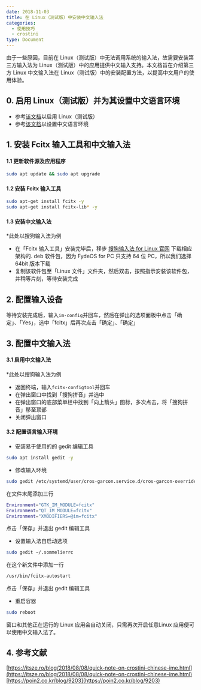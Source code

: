 ```yaml
---
date: 2018-11-03
title: 在 Linux（测试版）中安装中文输入法
categories:
  - 使用技巧
  - crostini
type: Document
---
```


由于一些原因，目前在 Linux（测试版）中无法调用系统的输入法，故需要安装第三方输入法为 Linux（测试版）中的应用提供中文输入支持。本文档旨在介绍第三方 Linux 中文输入法在 Linux（测试版）中的安装配置方法，以提高中文用户的使用体验。

## 0. 启用 Linux（测试版）并为其设置中文语言环境

 - 参考[该文档](/使用技巧/crostini/在FydeOS下开发调试安卓程序指北/#2-启用-linux测试版)以启用 Linux（测试版）
 - 参考[该文档](/使用技巧/crostini/Linux-测试版-日常使用指南/#5-将此容器的语言环境设置为中文)以设置中文语言环境

## 1. 安装 Fcitx 输入工具和中文输入法

#### 1.1 更新软件源及应用程序

```bash
sudo apt update && sudo apt upgrade
```
#### 1.2 安装 Fcitx 输入工具

```bash
sudo apt-get install fcitx -y
sudo apt-get install fcitx-lib* -y
```
#### 1.3 安装中文输入法

*此处以搜狗输入法为例

 - 在「Fcitx 输入工具」安装完毕后，移步 [搜狗输入法 for Linux 官网](https://pinyin.sogou.com/linux/) 下载相应架构的. deb 软件包，因为 FydeOS for PC 只支持 64 位 PC，所以我们选择 64bit 版本下载
 - 复制该软件包至「Linux 文件」文件夹，然后双击，按照指示安装该软件包，并稍等片刻，等待安装完成
## 2. 配置输入设备

等待安装完成后，输入`im-config`并回车，然后在弹出的选项面板中点击「确定」、「Yes」，选中「fcitx」后再次点击「确定」、「确定」

## 3. 配置中文输入法

#### 3.1 启用中文输入法

*此处以搜狗输入法为例

 - 返回终端，输入`fcitx-configtool`并回车
 - 在弹出窗口中找到「搜狗拼音」并选中
 - 在弹出窗口的底部菜单栏中找到「向上箭头」图标，多次点击，将「搜狗拼音」移至顶部
 - 关闭弹出窗口

#### 3.2 配置语言输入环境

 - 安装易于使用的的 gedit 编辑工具
```bash
sudo apt install gedit -y
```
 - 修改输入环境
```bash
sudo gedit /etc/systemd/user/cros-garcon.service.d/cros-garcon-override.conf
```
在文件末尾添加三行
```bash
Environment="GTK_IM_MODULE=fcitx"
Environment="QT_IM_MODULE=fcitx"
Environment="XMODIFIERS=@im=fcitx"
```
点击「保存」并退出 gedit 编辑工具
 
 - 设置输入法自启动选项
```bash
sudo gedit ~/.sommelierrc
```
在这个新文件中添加一行
```bash
/usr/bin/fcitx-autostart
```
点击「保存」并退出 gedit 编辑工具
 - 重启容器
```bash
sudo reboot
```
窗口和其他正在运行的 Linux 应用会自动关闭，只需再次开启任意Linux 应用便可以使用中文输入法了。

## 4. 参考文献

[https://itsze.ro/blog/2018/08/08/quick-note-on-crostini-chinese-ime.html](https://itsze.ro/blog/2018/08/08/quick-note-on-crostini-chinese-ime.html)
[https://poin2.co.kr/blog/9203](https://poin2.co.kr/blog/9203)


